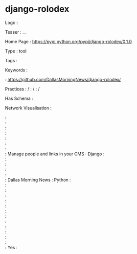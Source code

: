 # django-rolodex

Logo
:   ![]()

Teaser
:   __

Home Page
:   https://pypi.python.org/pypi/django-rolodex/0.1.0

Type
:   tool

Tags
:   

Keywords
:   

:   https://github.com/DallasMorningNews/django-rolodex/

Practices
:    / 
:    / 
:    / 

Has Schema
:   

Network Visualisation
:   


:   
:   
:   
:   
:   
:   
:   
:   Manage people and links in your CMS
:   Django
:   
:   
:   
:   
:   
:   Dallas Morning News
:   Python
:   
:   
:   
:   
:   
:   
:   
:   
:   
:   
:   
:   
:   
:   Yes
:   
